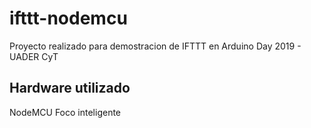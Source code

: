 # ifttt-nodemcu

Proyecto realizado para demostracion de IFTTT en Arduino Day 2019 - UADER CyT

## Hardware utilizado 

NodeMCU
Foco inteligente

